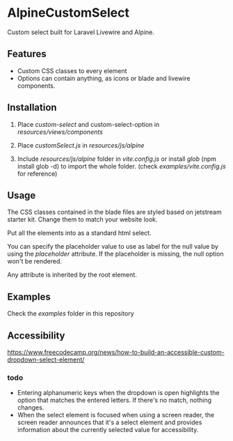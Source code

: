 # AlpineCustomSelect

Custom select built for Laravel Livewire and Alpine.

## Features

- Custom CSS classes to every element
- Options can contain anything, as icons or blade and livewire components.

## Installation

1. Place _custom-select_ and custom-select-option in _resources/views/components_

2. Place _customSelect.js_ in _resources/js/alpine_

3. Include _resources/js/alpine_ folder in _vite.config.js_ or install _glob_ (npm install glob -d) to import the whole folder. (check _examples/vite.config.js_ for reference)

## Usage

The CSS classes contained in the blade files are styled based on jetstream starter kit. Change them to match your website look.

Put all the <x-custom-select-option value="" label=""> elements into <x-custom-select> as a standard html select.

You can specify the placeholder value to use as label for the null value by using the _placeholder_ attribute.
If the placeholder is missing, the null option won't be rendered.

Any attribute is inherited by the root element.

## Examples

Check the _examples_ folder in this repository

## Accessibility

https://www.freecodecamp.org/news/how-to-build-an-accessible-custom-dropdown-select-element/

### todo

- Entering alphanumeric keys when the dropdown is open highlights the option that matches the entered letters. If there's no match, nothing changes.
- When the select element is focused when using a screen reader, the screen reader announces that it's a select element and provides information about the currently selected value for accessibility.
